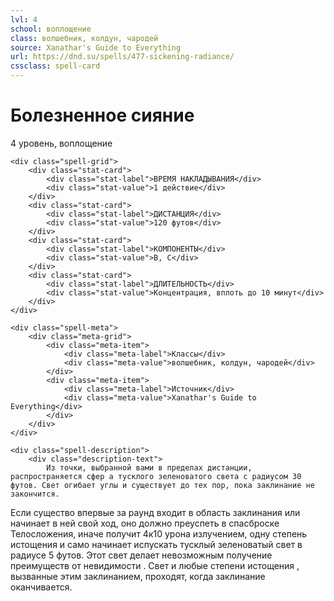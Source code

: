```yaml
---
lvl: 4
school: воплощение
class: волшебник, колдун, чародей
source: Xanathar's Guide to Everything
url: https://dnd.su/spells/477-sickening-radiance/
cssclass: spell-card
---
```


<div class="spell-container">
    <div class="spell-header">
        <h1 class="spell-name">Болезненное сияние</h1>
        <div class="spell-level">4 уровень, воплощение</div>
    </div>
    
    <div class="spell-grid">
        <div class="stat-card">
            <div class="stat-label">ВРЕМЯ НАКЛАДЫВАНИЯ</div>
            <div class="stat-value">1 действие</div>
        </div>
        <div class="stat-card">
            <div class="stat-label">ДИСТАНЦИЯ</div>
            <div class="stat-value">120 футов</div>
        </div>
        <div class="stat-card">
            <div class="stat-label">КОМПОНЕНТЫ</div>
            <div class="stat-value">В, С</div>
        </div>
        <div class="stat-card">
            <div class="stat-label">ДЛИТЕЛЬНОСТЬ</div>
            <div class="stat-value">Концентрация, вплоть до 10 минут</div>
        </div>
    </div>
    
    <div class="spell-meta">
        <div class="meta-grid">
            <div class="meta-item">
                <div class="meta-label">Классы</div>
                <div class="meta-value">волшебник, колдун, чародей</div>
            </div>
            <div class="meta-item">
                <div class="meta-label">Источник</div>
                <div class="meta-value">Xanathar's Guide to Everything</div>
            </div>
        </div>
    </div>
    
    <div class="spell-description">
        <div class="description-text">
            Из точки, выбранной вами в пределах дистанции, распространяется сфер а тусклого зеленоватого света с радиусом 30 футов. Свет огибает углы и существует до тех пор, пока заклинание не закончится.
Если существо впервые за раунд входит в область заклинания или начинает в ней свой ход, оно должно преуспеть в спасброске Телосложения, иначе получит 4к10 урона излучением, одну степень истощения и само начинает испускать тусклый зеленоватый свет в радиусе 5 футов. Этот свет делает невозможным получение преимуществ от невидимости . Свет и любые степени истощения , вызванные этим заклинанием, проходят, когда заклинание оканчивается.
        </div>
    </div>
</div>